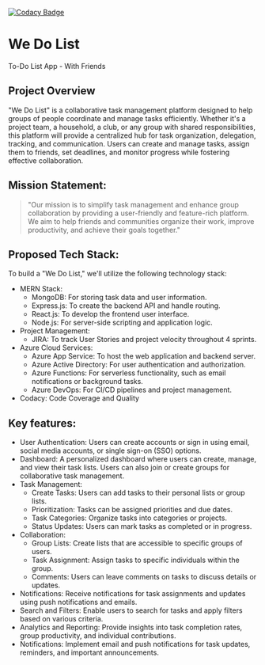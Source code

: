 [![Codacy Badge](https://app.codacy.com/project/badge/Grade/7da768f47707407db8853ba47fe64247)](https://app.codacy.com/gh/sabudanakichdi/to-do-list-with-friends/dashboard?utm_source=gh&utm_medium=referral&utm_content=&utm_campaign=Badge_grade)

# We Do List
To-Do List App - With Friends

## Project Overview
"We Do List" is a collaborative task management platform designed to help groups of people coordinate and manage tasks efficiently. Whether it's a project team, a household, a club, or any group with shared responsibilities, this platform will provide a centralized hub for task organization, delegation, tracking, and communication. Users can create and manage tasks, assign them to friends, set deadlines, and monitor progress while fostering effective collaboration.

## Mission Statement:
> "Our mission is to simplify task management and enhance group collaboration by providing a user-friendly and feature-rich platform. We aim to help friends and communities organize their work, improve productivity, and achieve their goals together."

## Proposed Tech Stack:
To build a "We Do List," we'll utilize the following technology stack:
-	MERN Stack:
	- MongoDB: For storing task data and user information.
	- Express.js: To create the backend API and handle routing.
	- React.js: To develop the frontend user interface.
	- Node.js: For server-side scripting and application logic.
-	Project Management:
	- JIRA: To track User Stories and project velocity throughout 4 sprints.
-	Azure Cloud Services:
	- Azure App Service: To host the web application and backend server.
	- Azure Active Directory: For user authentication and authorization.
	- Azure Functions: For serverless functionality, such as email notifications or background tasks.
	- Azure DevOps: For CI/CD pipelines and project management.
 - 	Codacy: Code Coverage and Quality

## Key features:

-	User Authentication: Users can create accounts or sign in using email, social media accounts, or single sign-on (SSO) options.
-	Dashboard: A personalized dashboard where users can create, manage, and view their task lists. Users can also join or create groups for collaborative task management.
-	Task Management:
	- Create Tasks: Users can add tasks to their personal lists or group lists.
 	- Prioritization: Tasks can be assigned priorities and due dates.
  	- Task Categories: Organize tasks into categories or projects.
   	- Status Updates: Users can mark tasks as completed or in progress.
-	Collaboration:
	- Group Lists: Create lists that are accessible to specific groups of users.
	- Task Assignment: Assign tasks to specific individuals within the group.
	- Comments: Users can leave comments on tasks to discuss details or updates.
-	Notifications: Receive notifications for task assignments and updates using push notifications and emails.
-	Search and Filters: Enable users to search for tasks and apply filters based on various criteria.
-	Analytics and Reporting: Provide insights into task completion rates, group productivity, and individual contributions.
-	Notifications: Implement email and push notifications for task updates, reminders, and important announcements.
